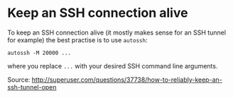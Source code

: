 # Keep an SSH connection alive

To keep an SSH connection alive (it mostly makes sense for an SSH tunnel for example) the best practise is to use `autossh`:

    autossh -M 20000 ...

where you replace `...` with your desired SSH command line arguments.

Source:
http://superuser.com/questions/37738/how-to-reliably-keep-an-ssh-tunnel-open
